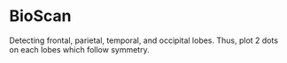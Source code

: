 # BioScan
Detecting frontal, parietal, temporal, and occipital lobes. Thus, plot 2 dots on each lobes which follow symmetry.

